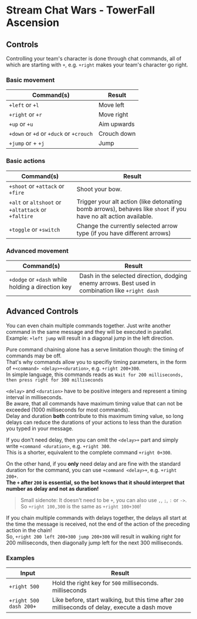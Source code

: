 # Stream Chat Wars - TowerFall Ascension

## Controls

Controlling your team's character is done through chat commands,
all of which are starting with `+`, e.g. `+right` makes your team's character go right.


### Basic movement

| Command(s)                              | Result             |
|-----------------------------------------|--------------------|
| `+left` or `+l`                         | Move left          |
| `+right` or `+r`                        | Move right         |
| `+up` or `+u`                           | Aim upwards        |
| `+down` or `+d` or `+duck` or `+crouch` | Crouch down        |
| `+jump` or + `+j`                       | Jump               |


### Basic actions

| Command(s)                                         | Result                                                                   |
|----------------------------------------------------|--------------------------------------------------------------------------|
| `+shoot` or `+attack` or `+fire`                   | Shoot your bow.                                                          |
| `+alt` or `altshoot` or `+altattack` or `+faltire` | Trigger your alt action (like detonating bomb arrows), behaves like `shoot` if you have no alt action available. |
| `+toggle` or `+switch`              | Change the currently selected arrow type (if you have different arrows) |


### Advanced movement

| Command(s)                      | Result                                                                      |
|---------------------------------|-----------------------------------------------------------------------------|
| `+dodge` or `+dash` while holding a direction key | Dash in the selected direction, dodging enemy arrows. Best used in combination like `+right dash` |


## Advanced Controls

You can even chain multiple commands together.
Just write another command in the same message and they will be executed in parallel. \
Example: `+left jump` will result in a diagonal jump in the left direction.

Pure command chaining alone has a serve limitation though: the timing of commands may be off. \
That's why commands allow you to specifiy timing parameters, in the form of `+<command> <delay>+<duration>`, e.g. `+right 200+300`. \
In simple language, this commands reads as `Wait for 200 milliseconds, then press right for 300 milliseconds`

`<delay>` and `<duration>` have to be positive integers and represent a timing interval in milliseconds. \
Be aware, that all commands have maximum timing value that can not be exceeded (1000 milliseconds for most commands). \
Delay and duration **both** contribute to this maximum timing value, so long delays can reduce the durations of your actions to less than the duration you typed in your message.

If you don't need delay, then you can omit the `<delay>+` part and simply write `+command <duration>`, e.g. `+right 300`. \
This is a shorter, equivalent to the complete command `+right 0+300`.

On the other hand, if you **only** need delay and are fine with the standard duration for the command, you can use `+command <delay>+`, e.g. `+right 200+`. \
**The `+` after `200` is essential, so the bot knows that it should interpret that number as delay and not as duration!**

>Small sidenote: It doesn't need to be `+`, you can also use `,`, `;`, `:` or `->`. So `+right 100,300` is the same as
`+right 100+300`!

If you chain multiple commands with delays together, the delays all start at the time the message is received, not the end of the action of the preceding action in the chain! \
So, `+right 200 left 200+300 jump 200+300` will result in walking right for 200 milliseconds, then diagonally jump left for the next 300 milliseconds.


### Examples

| Input                     | Result                                                                                                                              |
|---------------------------|-------------------------------------------------------------------------------------------------------------------------------------|
| `+right 500`              | Hold the right key for `500` milliseconds. milliseconds                                                                                            |
| `+right 500 dash 200+` | Like before, start walking, but this time after `200` milliseconds of delay, execute a dash move |
